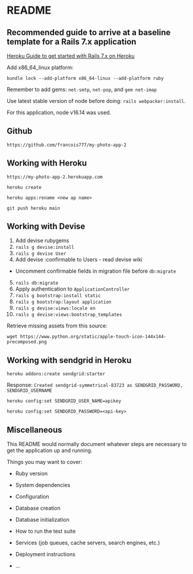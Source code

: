 # README

## Recommended guide to arrive at a baseline template for a Rails 7.x application
[Heroku Guide to get started with Rails 7.x on Heroku](https://devcenter.heroku.com/articles/getting-started-with-rails7)

Add x86_64_linux platform:

`bundle lock --add-platform x86_64-linux --add-platform ruby`

Remember to add gems: `net-smtp`, `net-pop`, and `gem net-imap`

Use latest stable version of node before doing:
`rails webpacker:install`.

For this application, node v16.14 was used.

## Github

`https://github.com/francois777/my-photo-app-2`

## Working with Heroku

`https://my-photo-app-2.herokuapp.com`

`heroku create`

`heroku apps:rename <new ap name>`

`git push heroku main`

## Working with Devise

1. Add devise rubygems
2. `rails g devise:install`
3. `rails g devise User`
4. Add devise :confirmable to Users - read devise wiki
  - Uncomment confirmable fields in migration file before `db:migrate`
5. `rails db:migrate`
6. Apply authentication to `ApplicationController`
7. `rails g bootstrap:install static`
8. `rails g bootstrap:layout application`
9. `rails g devise:views:locale en`
10. `rails g devise:views:bootstrap_templates`

Retrieve missing assets from this source:

`wget https://www.python.org/static/apple-touch-icon-144x144-precomposed.png`

## Working with sendgrid in Heroku

`heroku addons:create sendgrid:starter`

Response:
`Created sendgrid-symmetrical-83723 as SENDGRID_PASSWORD, SENDGRID_USERNAME`

`heroku config:set SENDGRID_USER_NAME=apikey`

`heroku config:set SENDGRID_PASSWORD=<api-key>`

## Miscellaneous
This README would normally document whatever steps are necessary to get the
application up and running.

Things you may want to cover:

* Ruby version

* System dependencies

* Configuration

* Database creation

* Database initialization

* How to run the test suite

* Services (job queues, cache servers, search engines, etc.)

* Deployment instructions

* ...
